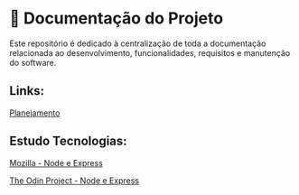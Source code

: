 # 📄 Documentação do Projeto

Este repositório é dedicado à centralização de toda a documentação relacionada ao desenvolvimento, funcionalidades, requisitos e manutenção do software.


## Links: 
[Planejamento ](https://docs.google.com/document/d/15geY_IHGuI_kUE2HMbApIpFcfOm9KtTybC98m8Fkg0c/edit?tab=t.0)

## Estudo Tecnologias:
[Mozilla - Node e Express](https://developer.mozilla.org/pt-BR/docs/Learn_web_development/Extensions/Server-side/Express_Nodejs/Introduction)

[The Odin Project - Node e Express](https://www.theodinproject.com/lessons/nodejs-getting-started)
